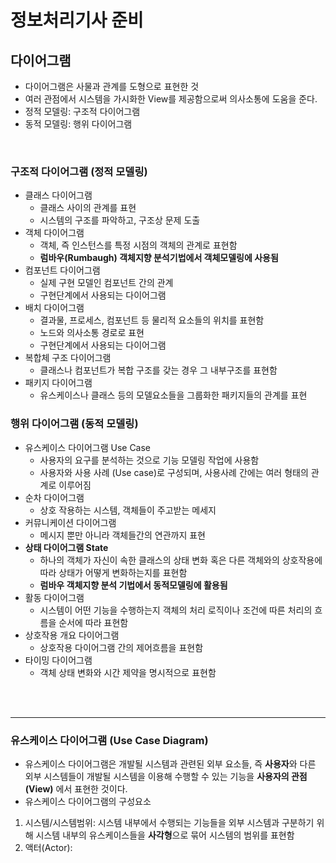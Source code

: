 # 정보처리기사 준비


## 다이어그램
- 다이어그램은 사물과 관계를 도형으로 표현한 것
- 여러 관점에서 시스템을 가시화한 View를 제공함으로써 의사소통에 도움을 준다.
- 정적 모델링: 구조적 다이어그램
- 동적 모델링: 행위 다이어그램

<br>

### 구조적 다이어그램 (정적 모델링)
- 클래스 다이어그램
   - 클래스 사이의 관계를 표현
   - 시스템의 구조를 파악하고, 구조상 문제 도출
- 객체 다이어그램
   - 객체, 즉 인스턴스를 특정 시점의 객체의 관계로 표현함
   - **럼바우(Rumbaugh) 객체지향 분석기법에서 객체모델링에 사용됨**
- 컴포넌트 다이어그램
   - 실제 구현 모델인 컴포넌트 간의 관계
   - 구현단계에서 사용되는 다이어그램
- 배치 다이어그램
   - 결과물, 프로세스, 컴포넌트 등 물리적 요소들의 위치를 표현함
   - 노드와 의사소통 경로로 표현
   - 구현단계에서 사용되는 다이어그램
- 복합체 구조 다이어그램
   - 클래스나 컴포넌트가 복합 구조를 갖는 경우 그 내부구조를 표현함
- 패키지 다이어그램
   - 유스케이스나 클래스 등의 모델요소들을 그룹화한 패키지들의 관계를 표현

### 행위 다이어그램 (동적 모델링)
- 유스케이스 다이어그램 Use Case 
   - 사용자의 요구를 분석하는 것으로 기능 모델링 작업에 사용함
   - 사용자와 사용 사례 (Use case)로 구성되며, 사용사례 간에는 여러 형태의 관계로 이루어짐
- 순차 다이어그램
   - 상호 작용하는 시스템, 객체들이 주고받는 메세지
- 커뮤니케이션 다이어그램
   - 메시지 뿐만 아니라 객체들간의 연관까지 표현
- **상태 다이어그램 State**
   - 하나의 객체가 자신이 속한 클래스의 상태 변화 혹은 다른 객체와의 상호작용에 따라 상태가 어떻게 변화하는지를 표현함
   - **럼바우 객체지향 분석 기법에서 동적모델링에 활용됨**
- 활동 다이어그램
   - 시스템이 어떤 기능을 수행하는지 객체의 처리 로직이나 조건에 따른 처리의 흐름을 순서에 따라 표현함
- 상호작용 개요 다이어그램
   - 상호작용 다이어그램 간의 제어흐름을 표현함
- 타이밍 다이어그램
   - 객체 상태 변화와 시간 제약을 명시적으로 표현함


<br><br>

---
### 유스케이스 다이어그램 (Use Case Diagram)
- 유스케이스 다이어그램은 개발될 시스템과 관련된 외부 요소들, 즉 **사용자**와 다른 외부 시스템들이 개발될 시스템을 이용해 수행할 수 있는 기능을 **사용자의 관점(View)** 에서 표현한 것이다.
- 유스케이스 다이어그램의 구성요소
1. 시스템/시스템범위: 시스템 내부에서 수행되는 기능들을 외부 시스템과 구분하기 위해 시스템 내부의 유스케이스들을 **사각형**으로 묶어 시스템의 범위를 표현함
2. 액터(Actor): 